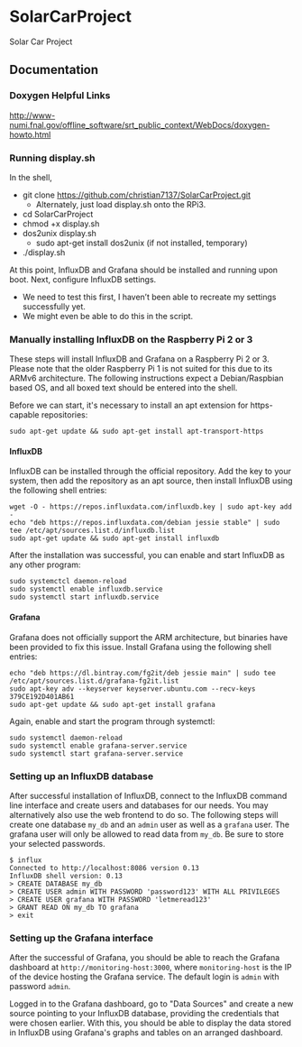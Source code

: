 # SolarCarProject
Solar Car Project

## Documentation

### Doxygen Helpful Links
http://www-numi.fnal.gov/offline_software/srt_public_context/WebDocs/doxygen-howto.html

### Running display.sh
In the shell,
*	git clone https://github.com/christian7137/SolarCarProject.git
    * Alternately, just load display.sh onto the RPi3.
*	cd SolarCarProject
*	chmod +x display.sh
*	dos2unix display.sh
    * sudo apt-get install dos2unix (if not installed, temporary)
*	./display.sh

At this point, InfluxDB and Grafana should be installed and running upon boot. Next, configure InfluxDB settings.
*	We need to test this first, I haven’t been able to recreate my settings successfully yet.
*	We might even be able to do this in the script.

### Manually installing InfluxDB on the Raspberry Pi 2 or 3
These steps will install InfluxDB and Grafana on a Raspberry Pi 2 or 3. Please note that the older Raspberry Pi 1 is not suited for this due to its ARMv6 architecture.
The following instructions expect a Debian/Raspbian based OS, and all boxed text should be entered into the shell.

Before we can start, it's necessary to install an apt extension for https-capable repositories:

`sudo apt-get update && sudo apt-get install apt-transport-https`


#### InfluxDB
InfluxDB can be installed through the official repository. Add the key to your system, then add the repository as an apt source, then install InfluxDB using the following shell entries:

```
wget -O - https://repos.influxdata.com/influxdb.key | sudo apt-key add -
echo "deb https://repos.influxdata.com/debian jessie stable" | sudo tee /etc/apt/sources.list.d/influxdb.list
sudo apt-get update && sudo apt-get install influxdb
```

After the installation was successful, you can enable and start InfluxDB as any other program:

```
sudo systemctcl daemon-reload
sudo systemctl enable influxdb.service
sudo systemctl start influxdb.service
```

#### Grafana
Grafana does not officially support the ARM architecture, but binaries have been provided to fix this issue.
Install Grafana using the following shell entries:

```
echo "deb https://dl.bintray.com/fg2it/deb jessie main" | sudo tee /etc/apt/sources.list.d/grafana-fg2it.list 
sudo apt-key adv --keyserver keyserver.ubuntu.com --recv-keys 379CE192D401AB61
sudo apt-get update && sudo apt-get install grafana
```

Again, enable and start the program through systemctl:

```
sudo systemctl daemon-reload
sudo systemctl enable grafana-server.service
sudo systemctl start grafana-server.service
```

### Setting up an InfluxDB database
After successful installation of InfluxDB, connect to the InfluxDB command line interface and create users and databases for our needs. You may alternatively also use the web frontend to do so. The following steps will create one database `my_db` and an `admin` user as well as a `grafana` user. The grafana user will only be allowed to read data from `my_db`. Be sure to store your selected passwords.

```
$ influx
Connected to http://localhost:8086 version 0.13
InfluxDB shell version: 0.13
> CREATE DATABASE my_db
> CREATE USER admin WITH PASSWORD 'password123' WITH ALL PRIVILEGES
> CREATE USER grafana WITH PASSWORD 'letmeread123'
> GRANT READ ON my_db TO grafana
> exit
```

### Setting up the Grafana interface
After the successful of Grafana, you should be able to reach the Grafana dashboard at `http://monitoring-host:3000`, where `monitoring-host` is the IP of the device hosting the Grafana service. The default login is `admin` with password `admin`.

Logged in to the Grafana dashboard, go to "Data Sources" and create a new source pointing to your InfluxDB database, providing the credentials that were chosen earlier. With this, you should be able to display the data stored in InfluxDB using Grafana's graphs and tables on an arranged dashboard.
